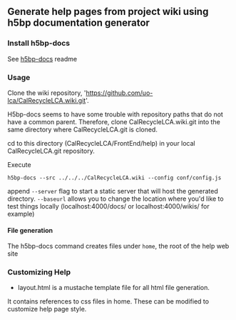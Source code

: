 ## Generate help pages from project wiki using h5bp documentation generator

### Install h5bp-docs

See [h5bp-docs](https://github.com/mklabs/h5bp-docs) readme

### Usage

Clone the wiki repository, 'https://github.com/uo-lca/CalRecycleLCA.wiki.git'.

H5bp-docs seems to have some trouble with repository paths that do not have a common parent. Therefore, clone CalRecycleLCA.wiki.git into the same directory where CalRecycleLCA.git is cloned.

cd to this directory (CalRecycleLCA/FrontEnd/help) in your local CalRecycleLCA.git repository.

Execute

`h5bp-docs --src ../../../CalRecycleLCA.wiki --config conf/config.js`

append `--server` flag to start a static server that will host the generated directory. `--baseurl` allows you to change the location where you'd like to test things locally (localhost:4000/docs/ or localhost:4000/wikis/ for example)

#### File generation

The h5bp-docs command creates files under `home`, the root of the help web site

### Customizing Help

* layout.html is a mustache template file for all html file generation.

It contains references to css files in home. These can be modified to customize help page style.
